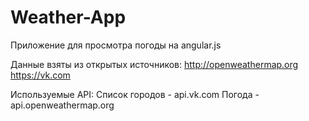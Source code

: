 # Weather-App
Приложение для просмотра погоды на angular.js 

Данные взяты из открытых источников:
http://openweathermap.org
https://vk.com

Используемые API:
Список городов - api.vk.com
Погода - api.openweathermap.org
